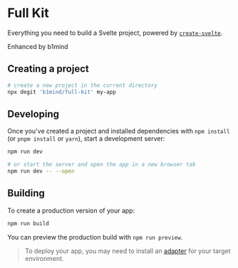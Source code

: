 # Full Kit

Everything you need to build a Svelte project, powered by [`create-svelte`](https://github.com/sveltejs/kit/tree/master/packages/create-svelte).

Enhanced by b1mind

## Creating a project

```bash
# create a new project in the current directory
npx degit 'b1mind/full-kit' my-app

```

## Developing

Once you've created a project and installed dependencies with `npm install` (or `pnpm install` or `yarn`), start a development server:

```bash
npm run dev

# or start the server and open the app in a new browser tab
npm run dev -- --open
```

## Building

To create a production version of your app:

```bash
npm run build
```

You can preview the production build with `npm run preview`.

> To deploy your app, you may need to install an [adapter](https://kit.svelte.dev/docs/adapters) for your target environment.
